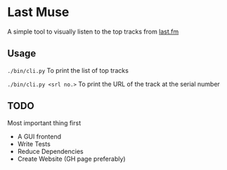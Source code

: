 Last Muse
=========

A simple tool to visually listen to the top tracks from [last.fm](http://www.last.fm)

Usage
-----

`./bin/cli.py`
To print the list of top tracks

`./bin/cli.py <srl no.>`
To print the URL of the track at the serial number

TODO
----
Most important thing first

* A GUI frontend
* Write Tests
* Reduce Dependencies
* Create Website (GH page preferably)
